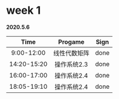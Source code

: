 # week 1

**2020.5.6**

Time|Progame|Sign
:----:|:----:|:----:|
9:00-12:00|线性代数矩阵|done
14:20-15:20|操作系统2.3|done
16:00-17:00|操作系统2.4|done
18:05-19:10|操作系统2.4|done